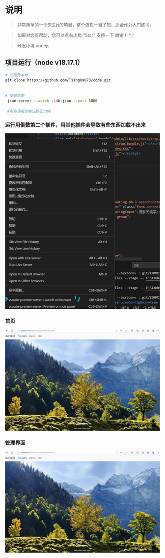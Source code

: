 # 说明

>  非常简单的一个原生js的项目，整个流程一目了然，适合作为入门练习。

>  如果对您有帮助，您可以点右上角 "Star" 支持一下 谢谢！ ^_^

>  开发环境 nodejs



## 项目运行（node v18.17.1）
``` bash
# 克隆到本地
git clone https://github.com/Tsing09073/code.git


# 安装依赖
 json-server --watch .\db.json --port 5000

 #所有调用的端口都是5000

```
### 运行用倒数第二个插件，用其他插件会导致有些东西加载不出来
![image](./Znotes/te.png)

### 首页
![home](./Znotes/star1.png)
### 管理界面
![management](./Znotes/star1.png)
